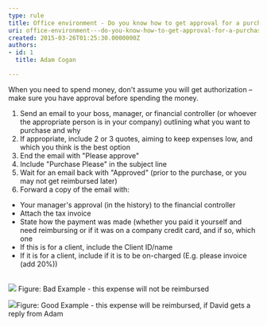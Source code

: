 ```yaml
---
type: rule
title: Office environment - Do you know how to get approval for a purchase?
uri: office-environment---do-you-know-how-to-get-approval-for-a-purchase
created: 2015-03-26T01:25:30.0000000Z
authors:
- id: 1
  title: Adam Cogan

---
```


 ​When you need to spend money, don't assume you will get authorization – make sure you have approval before spending the money. 
1. Send an email to your boss, manager, or financial controller (or whoever the appropriate person is in your company) outlining what you want to purchase and why
2. If appropriate, include 2 or 3 quotes, aiming to keep expenses low, and which you think is the best option
3. End the email with "Please approve"
4. Include "Purchase Please" in the subject line
5. Wait for an email back with "Approved" (prior to the purchase, or you may not get reimbursed later)
6. Forward a copy of the email with:


- Your manager's approval (in the history) to the financial controller
- Attach the tax invoice
- State how the payment was made (whether you paid it yourself and need reimbursing or if it was on a company credit card, and if so, which one
- If this is for a client, include the Client ID/name
- If it is for a client, include if it is to be on-charged (E.g. please invoice (add 20%))

 ​  
​    ![](/Management/Rules-to-Better-Software-Consultants-Working-in-a-Team/PublishingImages/purchase-please-bad-example.jpg)
   Figure: Bad Exa​mple - this expense will not be reimbursed​


![](/Management/Rules-to-Better-Software-Consultants-Working-in-a-Team/PublishingImages/purchase-please-good-example.jpg)​
   Figure: Good Example - this expense will be reimbursed, if David gets a reply from Adam
